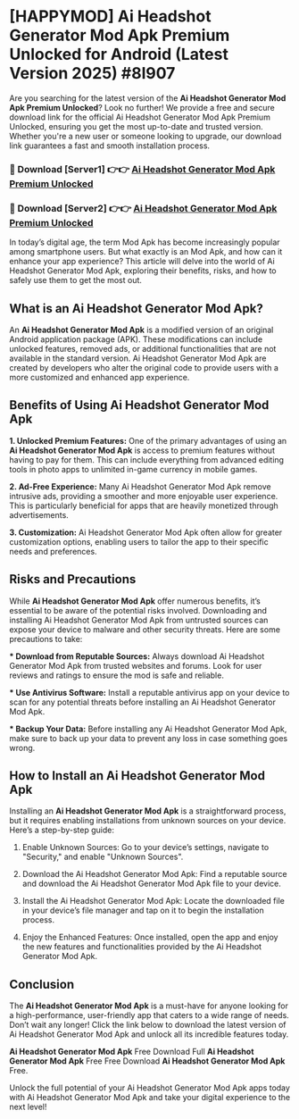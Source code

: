 # [HAPPYMOD] Ai Headshot Generator Mod Apk Premium Unlocked for Android (Latest Version 2025) #8l907

Are you searching for the latest version of the <strong>Ai Headshot Generator Mod Apk Premium Unlocked</strong>? Look no further! We provide a free and secure download link for the official Ai Headshot Generator Mod Apk Premium Unlocked, ensuring you get the most up-to-date and trusted version. Whether you're a new user or someone looking to upgrade, our download link guarantees a fast and smooth installation process.


<h3>🔴 Download [Server1] 👉👉 <a href="https://appsnew.pages.dev?q=Ai+Headshot+Generator+Mod+Apk">Ai Headshot Generator Mod Apk Premium Unlocked</a></h3>

<h3>🔴 Download [Server2] 👉👉 <a href="https://appsnew.pages.dev?q=Ai+Headshot+Generator+Mod+Apk">Ai Headshot Generator Mod Apk Premium Unlocked</a></h3>


In today’s digital age, the term Mod Apk has become increasingly popular among smartphone users. But what exactly is an Mod Apk, and how can it enhance your app experience? This article will delve into the world of Ai Headshot Generator Mod Apk, exploring their benefits, risks, and how to safely use them to get the most out.


<h2>What is an Ai Headshot Generator Mod Apk?</h2>

An <strong>Ai Headshot Generator Mod Apk</strong> is a modified version of an original Android application package (APK). These modifications can include unlocked features, removed ads, or additional functionalities that are not available in the standard version. Ai Headshot Generator Mod Apk are created by developers who alter the original code to provide users with a more customized and enhanced app experience.


<h2>Benefits of Using Ai Headshot Generator Mod Apk</h2>

<strong> 1. Unlocked Premium Features:</strong> One of the primary advantages of using an <strong>Ai Headshot Generator Mod Apk</strong> is access to premium features without having to pay for them. This can include everything from advanced editing tools in photo apps to unlimited in-game currency in mobile games.

<strong> 2. Ad-Free Experience:</strong> Many Ai Headshot Generator Mod Apk remove intrusive ads, providing a smoother and more enjoyable user experience. This is particularly beneficial for apps that are heavily monetized through advertisements.

<strong> 3. Customization:</strong> Ai Headshot Generator Mod Apk often allow for greater customization options, enabling users to tailor the app to their specific needs and preferences.


<h2>Risks and Precautions</h2>

While <strong>Ai Headshot Generator Mod Apk</strong> offer numerous benefits, it’s essential to be aware of the potential risks involved. Downloading and installing Ai Headshot Generator Mod Apk from untrusted sources can expose your device to malware and other security threats. Here are some precautions to take:

<strong> * Download from Reputable Sources:</strong> Always download Ai Headshot Generator Mod Apk from trusted websites and forums. Look for user reviews and ratings to ensure the mod is safe and reliable.

<strong> * Use Antivirus Software:</strong> Install a reputable antivirus app on your device to scan for any potential threats before installing an Ai Headshot Generator Mod Apk.

<strong> * Backup Your Data:</strong> Before installing any Ai Headshot Generator Mod Apk, make sure to back up your data to prevent any loss in case something goes wrong.


<h2>How to Install an Ai Headshot Generator Mod Apk</h2>

Installing an <strong>Ai Headshot Generator Mod Apk</strong> is a straightforward process, but it requires enabling installations from unknown sources on your device. Here’s a step-by-step guide:

 1. Enable Unknown Sources: Go to your device’s settings, navigate to "Security," and enable "Unknown Sources".

 2. Download the Ai Headshot Generator Mod Apk: Find a reputable source and download the Ai Headshot Generator Mod Apk file to your device.

 3. Install the Ai Headshot Generator Mod Apk: Locate the downloaded file in your device’s file manager and tap on it to begin the installation process.

 4. Enjoy the Enhanced Features: Once installed, open the app and enjoy the new features and functionalities provided by the Ai Headshot Generator Mod Apk.


<h2><strong>Conclusion</strong></h2>

The <strong>Ai Headshot Generator Mod Apk</strong> is a must-have for anyone looking for a high-performance, user-friendly app that caters to a wide range of needs. Don’t wait any longer! Click the link below to download the latest version of Ai Headshot Generator Mod Apk and unlock all its incredible features today.

<strong>Ai Headshot Generator Mod Apk</strong> Free Download Full <strong>Ai Headshot Generator Mod Apk</strong> Free Free Download <strong>Ai Headshot Generator Mod Apk</strong> Free.

Unlock the full potential of your Ai Headshot Generator Mod Apk apps today with Ai Headshot Generator Mod Apk and take your digital experience to the next level!